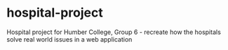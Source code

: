 # hospital-project
Hospital project for Humber College, Group 6 - recreate how the hospitals solve real world issues in a web application

